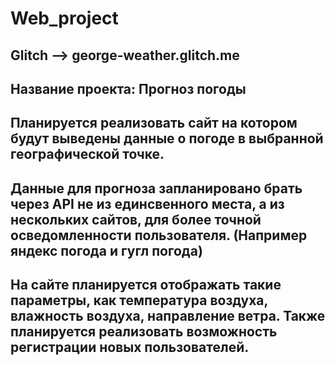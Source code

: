 # Web_project
## Glitch --> george-weather.glitch.me
## Название проекта: Прогноз погоды
## Планируется реализовать сайт на котором будут выведены данные о погоде в выбранной географической точке.
## Данные для прогноза запланировано брать через API не из единсвенного места, а из нескольких сайтов, для более точной осведомленности пользователя. (Например яндекс погода и гугл погода)
## На сайте планируется отображать такие параметры, как температура воздуха, влажность воздуха, направление ветра. Также планируется реализовать возможность регистрации новых пользователей.
